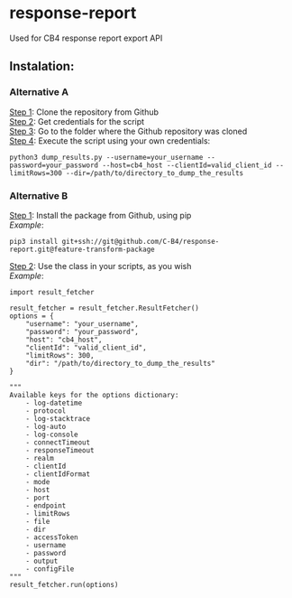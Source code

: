 # response-report
Used for CB4 response report export API

## Instalation:
### Alternative A
<ins>Step 1</ins>: Clone the repository from Github  
<ins>Step 2</ins>: Get credentials for the script  
<ins>Step 3</ins>: Go to the folder where the Github repository was cloned  
<ins>Step 4</ins>: Execute the script using your own credentials:  
```
python3 dump_results.py --username=your_username --password=your_password --host=cb4_host --clientId=valid_client_id --limitRows=300 --dir=/path/to/directory_to_dump_the_results
```

### Alternative B
<ins>Step 1</ins>: Install the package from Github, using pip  
*Example*:
```
pip3 install git+ssh://git@github.com/C-B4/response-report.git@feature-transform-package

```
<ins>Step 2</ins>: Use the class in your scripts, as you wish  
*Example*:
```
import result_fetcher

result_fetcher = result_fetcher.ResultFetcher()
options = {
    "username": "your_username",
    "password": "your_password",
    "host": "cb4_host",
    "clientId": "valid_client_id",
    "limitRows": 300,
    "dir": "/path/to/directory_to_dump_the_results"
}

"""
Available keys for the options dictionary:
    - log-datetime
    - protocol
    - log-stacktrace
    - log-auto
    - log-console
    - connectTimeout
    - responseTimeout
    - realm
    - clientId
    - clientIdFormat
    - mode
    - host
    - port
    - endpoint
    - limitRows
    - file
    - dir
    - accessToken
    - username
    - password
    - output
    - configFile
"""
result_fetcher.run(options)

```
